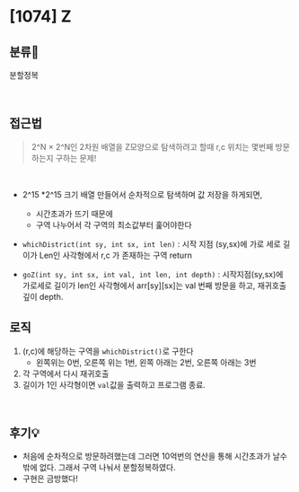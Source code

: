 # [1074] Z
## 분류💁

분할정복

</br>

## 접근법
> 2^N × 2^N인 2차원 배열을 Z모양으로 탐색하려고 할때 r,c 위치는 몇번째 방문하는지 구하는 문제!
</br>

- 2^15 *2^15 크기 배열 만들어서 순차적으로 탐색하며 값 저장을 하게되면,

    * 시간초과가 뜨기 때문에
    * 구역 나누어서 각 구역의 최소값부터 훑어야한다
    
- `whichDistrict(int sy, int sx, int len)` : 시작 지점 (sy,sx)에 가로 세로 길이가 Len인 사각형에서 r,c 가 존재하는 구역 return
- `goZ(int sy, int sx, int val, int len, int depth)` : 시작지점(sy,sx)에 가로세로 길이가 len인 사각형에서 arr[sy][sx]는 val 번째 방문을 하고, 재귀호출 깊이 depth. 



## 로직
1. (r,c)에 해당하는 구역을 `whichDistrict()`로 구한다
    - 왼쪽위는 0번, 오른쪽 위는 1번, 왼쪽 아래는 2번, 오른쪽 아래는 3번
2. 각 구역에서 다시 재귀호출
3. 길이가 1인 사각형이면 `val`값을 출력하고 프로그램 종료.

</br>

## 후기💡
- 처음에 순차적으로 방문하려했는데 그러면 10억번의 연산을 통해 시간초과가 날수밖에 없다. 그래서 구역 나눠서 분할정복하였다.
- 구현은 금방했다!
